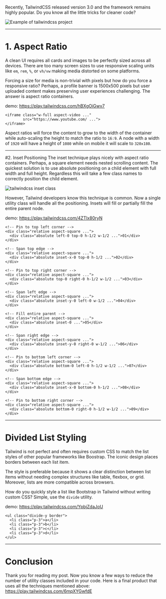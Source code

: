 <!--
@title Tips to Enhance TailwindCSS Projects
@tags HTML, CSS
@slug enhance-tailwindcss-projects
@description Read to discover ways to improve the quality of your TailwindCSS code. Many utility class names are redundant. Are you using the correct classes?
-->

Recently, TailwindCSS released version 3.0 and the framework remains highly popular. Do you know all the little tricks for cleaner code?

![Example of tailwindcss project](https://dev-to-uploads.s3.amazonaws.com/uploads/articles/4j6381quzw1d95bztbw6.png)
 
---

# 1. Aspect Ratio
A clean UI requires all cards and images to be perfectly sized across all devices. There are too many screen sizes to use responsive scaling units like `em`, `rem`, `%`, or `vh/vw` making media distorted on some platforms.

Forcing a size for media is non-trivial with pixels but how do you force a responsive ratio? Perhaps, a profile banner is 1500x500 pixels but user uploaded content makes preserving user experiences challenging. The answer is aspect ratio containers.

demo: https://play.tailwindcss.com/hBXgOiGwv7

    <iframe class="w-full aspect-video ..." 
            src="https://www.youtube.com/ ...">
    </iframe>


Aspect ratios will force the content to grow to the width of the container while auto-scaling the height to match the ratio to `16:9`.  A node with a width of `1920` will have a height of `1080` while on mobile it will scale to `320x180`.

---

#2. Inset Positioning
The inset technique plays nicely with aspect ratio containers. Perhaps, a square element needs nested scrolling content. The quickest solution is to use absolute positioning on a child element with full width and full height. Regardless this will take a few class names to correctly position the child element. 



![tailwindcss inset class](https://dev-to-uploads.s3.amazonaws.com/uploads/articles/7hysv1n1nntnz3ysw2xk.png)
 
However, Tailwind developers know this technique is common. Now a single utility class will handle all the positioning. Insets will fill or partially fill the entire parent node.

demo: https://play.tailwindcss.com/4ZTlx80ryN

    <!-- Pin to top left corner -->
    <div class="relative aspect-square ...">
      <div class="absolute left-0 top-0 h-1/2 w-1/2 ...">01</div>
    </div>
    
    <!-- Span top edge -->
    <div class="relative aspect-square ...">
      <div class="absolute inset-x-0 top-0 h-1/2 ...">02</div>
    </div>
    
    <!-- Pin to top right corner -->
    <div class="relative aspect-square ...">
      <div class="absolute top-0 right-0 h-1/2 w-1/2 ...">03</div>
    </div>
    
    <!-- Span left edge -->
    <div class="relative aspect-square ...">
      <div class="absolute inset-y-0 left-0 w-1/2 ...">04</div>
    </div>
    
    <!-- Fill entire parent -->
    <div class="relative aspect-square ...">
      <div class="absolute inset-0 ...">05</div>
    </div>
    
    <!-- Span right edge -->
    <div class="relative aspect-square ...">
      <div class="absolute inset-y-0 right-0 w-1/2 ...">06</div>
    </div>
    
    <!-- Pin to bottom left corner -->
    <div class="relative aspect-square ...">
      <div class="absolute bottom-0 left-0 h-1/2 w-1/2 ...">07</div>
    </div>
    
    <!-- Span bottom edge -->
    <div class="relative aspect-square ...">
      <div class="absolute inset-x-0 bottom-0 h-1/2 ...">08</div>
    </div>
    
    <!-- Pin to bottom right corner -->
    <div class="relative aspect-square ...">
      <div class="absolute bottom-0 right-0 h-1/2 w-1/2 ...">09</div>
    </div>


---

# Divided List Styling
Tailwind is not perfect and often requires custom CSS to match the list styles of other popular frameworks like Boostrap. The iconic design places borders between each list item. 

The style is preferable because it shows a clear distinction between list items without needing complex structures like table, flexbox, or grid. Moreover, lists are more compatible across browsers.

How do you quickly style a list like Bootstrap in Tailwind without writing custom CSS? Simple, use the `divide` utility. 

demo: https://play.tailwindcss.com/YpbjZdaJoU

    <ul class="divide-y border">
      <li class="p-3">a</li>
      <li class="p-3">b</li>
      <li class="p-3">c</li>
      <li class="p-3">d</li>
    </ul>

---
# Conclusion
Thank you for reading my post. Now you know a few ways to reduce the number of utility classes included in your code. Here is a final product that uses all the techniques mentioned above: https://play.tailwindcss.com/6mpXYGwfdE
